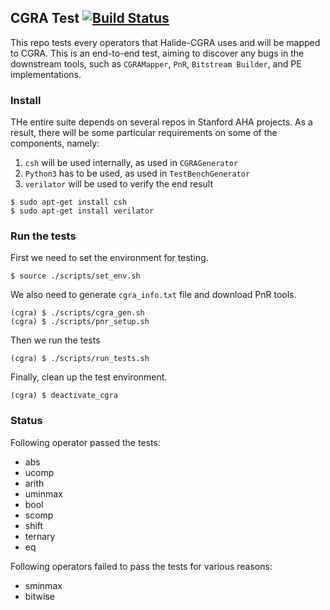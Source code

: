 CGRA Test [![Build Status](https://travis-ci.com/Kuree/cgra_test.svg?branch=master)](https://travis-ci.com/Kuree/cgra_test)
---
This repo tests every operators that Halide-CGRA uses and will be mapped to CGRA. This is an end-to-end test, aiming to discover any bugs in the downstream tools, such as `CGRAMapper`, `PnR`, `Bitstream Builder`, and PE implementations.

### Install
THe entire suite depends on several repos in Stanford AHA projects. As a result, there will be some particular requirements on some of the components, namely:
1. `csh` will be used internally, as used in `CGRAGenerator`
2. `Python3` has to be used, as used in `TestBenchGenerator`
3. `verilator` will be used to verify the end result
```
$ sudo apt-get install csh
$ sudo apt-get install verilator
```

### Run the tests
First we need to set the environment for testing.
```
$ source ./scripts/set_env.sh
```
We also need to generate `cgra_info.txt` file and download PnR tools.
```
(cgra) $ ./scripts/cgra_gen.sh
(cgra) $ ./scripts/pnr_setup.sh
```
Then we run the tests
```
(cgra) $ ./scripts/run_tests.sh
```
Finally, clean up the test environment.
```
(cgra) $ deactivate_cgra
```
### Status
Following operator passed the tests:
+ abs
+ ucomp
+ arith
+ uminmax
+ bool
+ scomp
+ shift
+ ternary
+ eq

Following operators failed to pass the tests for various reasons:
+ sminmax
+ bitwise
